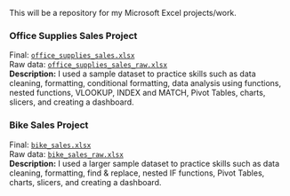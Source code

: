 This will be a repository for my Microsoft Excel projects/work.

### Office Supplies Sales Project
Final: [`office_supplies_sales.xlsx`](https://github.com/alexb131/Excel/blob/main/office_supplies_sales.xlsx)\
Raw data: [`office_supplies_sales_raw.xlsx`](https://github.com/alexb131/Excel/blob/main/office_supplies_sales_raw.xlsx)\
**Description:** I used a sample dataset to practice skills such as data cleaning, formatting, conditional formatting, data analysis using functions, nested functions, VLOOKUP, INDEX and MATCH, Pivot Tables, charts, slicers, and creating a dashboard.

### Bike Sales Project
Final: [`bike_sales.xlsx`](https://github.com/alexb131/Excel/blob/main/bike_sales.xlsx)\
Raw data: [`bike_sales_raw.xlsx`](https://github.com/alexb131/Excel/blob/main/bike_sales_raw.xlsx)\
**Description:** I used a larger sample dataset to practice skills such as data cleaning, formatting, find & replace, nested IF functions, Pivot Tables, charts, slicers, and creating a dashboard.
